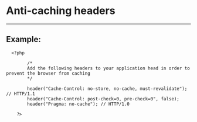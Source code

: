 # Anti-caching headers
-------

## Example:


	  <?php

			/*
			Add the following headers to your application head in order to prevent the browser from caching
			*/

			header("Cache-Control: no-store, no-cache, must-revalidate"); // HTTP/1.1
			header("Cache-Control: post-check=0, pre-check=0", false);
			header("Pragma: no-cache"); // HTTP/1.0

		?>
